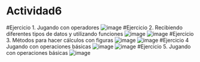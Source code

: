 # Actividad6
#Ejercicio 1. Jugando con operadores
![image](https://user-images.githubusercontent.com/105921737/171972167-73d49f3f-8da3-4443-b9ac-4dfed98ea985.png)
#Ejercicio 2. Recibiendo diferentes tipos de datos y utilizando funciones
![image](https://user-images.githubusercontent.com/105921737/171972190-6d811c65-61af-4438-a6b6-cc61c35fdad5.png)
![image](https://user-images.githubusercontent.com/105921737/171972197-c2c68049-606a-4387-885e-e83364d9e97b.png)
#Ejercicio 3. Métodos para hacer cálculos con figuras
![image](https://user-images.githubusercontent.com/105921737/171972212-c0fb06e4-bd9e-4b96-9fd1-f56f64ed7cae.png)
![image](https://user-images.githubusercontent.com/105921737/171972217-2ad1aa71-01b9-463e-8581-b8782e6bbf0b.png)
#Ejercicio 4 Jugando con operaciones básicas
![image](https://user-images.githubusercontent.com/105921737/171972235-609c2738-76f7-4e81-a9d7-49b202dc6650.png)
![image](https://user-images.githubusercontent.com/105921737/171972251-ca216cac-bea9-45ac-810b-33dd17201f93.png)
#Ejercicio 5. Jugando con operaciones básicas
![image](https://user-images.githubusercontent.com/105921737/171972282-d143a444-8b18-4846-b89a-15c07d17aca7.png)
